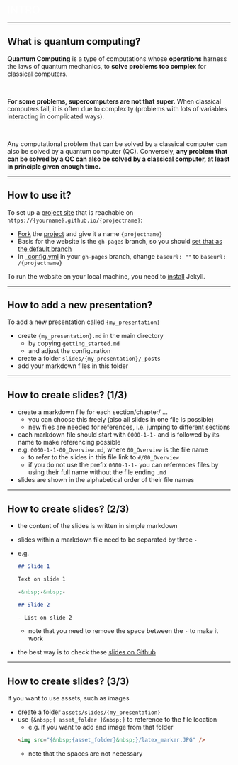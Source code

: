 
<!-- .slide: data-background-transition="slide" data-background="https://www.esa.int/var/esa/storage/images/esa_multimedia/images/2020/11/interior_of_ibm_s_quantum_computer/22347919-1-eng-GB/Interior_of_IBM_s_quantum_computer.jpg" -->

<font size="5" style="color: white">INTRO</font> <!-- .element: class="r-fit-text" -->

---

## What is quantum computing?

<div>
<p class="fragment" data-fragment-index="0"><b>Quantum Computing</b> is a type of computations whose <b>operations</b> harness the laws of quantum mechanics, to <b>solve problems too complex</b> for classical computers.</p>
<br>
<p class="fragment" data-fragment-index="1"><b>For some problems, supercomputers are not that super.</b> When classical computers fail, it is often due to complexity (problems with lots of variables interacting in complicated ways).</p>
<br>
<p class="fragment" data-fragment-index="2">Any computational problem that can be solved by a classical computer can also be solved by a quantum computer (QC). Conversely, <b>any problem that can be solved by a QC can also be solved by a classical computer, at least in principle given enough time.</b></p>
<div>

---

## How to use it?

To set up a [project site](https://help.github.com/articles/user-organization-and-project-pages/#project-pages) that is reachable on `https://{yourname}.github.io/{projectname}`:

- [Fork](https://docs.github.com/en/github/getting-started-with-github/fork-a-repo) the [project]({{site.githuburl}}) and give it a name `{projectname}`
- Basis for the website is the `gh-pages` branch, so you should [set that as the default branch](https://help.github.com/articles/setting-the-default-branch/)
- In [\_config.yml](./_config.yml) in your `gh-pages` branch, change `baseurl: ""` to `baseurl: /{projectname}`

To run the website on your local machine, you need to [install](https://jekyllrb.com/docs/installation/) Jekyll.

---

## How to add a new presentation?

To add a new presentation called `{my_presentation}`

- create `{my_presentation}.md` in the main directory
  - by copying `getting_started.md`
  - and adjust the configuration
- create a folder `slides/{my_presentation}/_posts`
- add your markdown files in this folder

---

## How to create slides? (1/3)

- create a markdown file for each section/chapter/ ...
  - you can choose this freely (also all slides in one file is possible)
  - new files are needed for references, i.e. jumping to different sections
- each markdown file should start with `0000-1-1-` and is followed by its name to make referencing possible
- e.g. `0000-1-1-00_Overview.md`, where `00_Overview` is the file name
  - to refer to the slides in this file link to `#/00_Overview`
  - if you do not use the prefix `0000-1-1-` you can references files by using their full name without the file ending `.md`
- slides are shown in the alphabetical order of their file names

---

## How to create slides? (2/3)

- the content of the slides is written in simple markdown
- slides within a markdown file need to be separated by three `-`
- e.g.

  ```markdown
  ## Slide 1

  Text on slide 1

  -&nbsp;-&nbsp;-

  ## Slide 2

  - List on slide 2
  ```

  - note that you need to remove the space between the `-` to make it work

- the best way is to check these [slides on Github]({{site.githuburl}}/tree/gh-pages/slides/getting_started/_posts)

---

## How to create slides? (3/3)

If you want to use assets, such as images

- create a folder `assets/slides/{my_presentation}`
- use `{&nbsp;{ asset_folder }&nbsp;}` to reference to the file location
  - e.g. if you want to add and image from that folder
  ```html
  <img src="{&nbsp;{asset_folder}&nbsp;}/latex_marker.JPG" />
  ```
  - note that the spaces are not necessary
